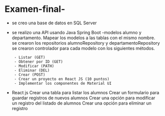 # Examen-final-
 - se creo una base de datos en SQL Server  
 - se realizo una API usando Java Spring Boot 
 -modelos alumno y departamento.
  Mapear los modelos a las tablas con el mismo nombre. 
  se crearon los repositorios alumnoRepository y departamentoRepository
  se crearon controlador para cada modelo con los siguientes métodos.
        
        - Listar (GET)
        - Obtener por ID (GET)
        - Modificar (PATH)
        - Eliminar (DEL)
        - Crear (POST)
        - Crear un proyecto en React JS (10 puntos)
        - Implementar los componentes de Material UI

- React js
Crear una tabla para listar los alumnos
Crear un formulario para guardar registros de nuevos alumnos
Crear una opción para modificar un registro del listado de alumnos
Crear una opción para eliminar un registro
